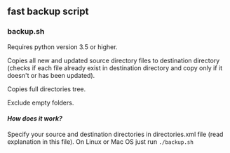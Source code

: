 ## fast backup script
### backup.sh
 Requires python version 3.5 or higher.
 
 Copies all new and updated source directory files to destination directory
 (checks if each file already exist in destination directory and copy only if
 it doesn't or has been updated).
 
 Copies full directories tree.
 
 Exclude empty folders.
 
#### *How does it work?*
 Specify your source and destination directories in directories.xml file (read explanation in this file).
 On Linux or Mac OS just run ``` ./backup.sh ```
